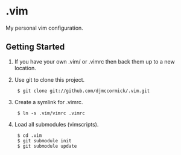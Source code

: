 # .vim

My personal vim configuration.

## Getting Started

1. If you have your own .vim/ or .vimrc then back them up to a new location.

2. Use git to clone this project.

        $ git clone git://github.com/djmccormick/.vim.git

3. Create a symlink for .vimrc.

        $ ln -s .vim/vimrc .vimrc

4. Load all submodules (vimscripts).

        $ cd .vim
        $ git submodule init
        $ git submodule update
